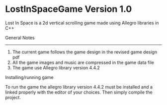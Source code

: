 # LostInSpaceGame Version 1.0

Lost In Space is a 2d vertical scrolling game made using Allegro libraries in C++

General Notes
***************
1. The current game follows the game design in the revised game design pdf
2. All the game images and music are compressed in the game data file
3. The game use Allegro library version 4.4.2

Installing/running game

To run the game the allegro library version 4.4.2 must be installed and a linked properly with the editor of your choices. 
Then simply compile the project.
